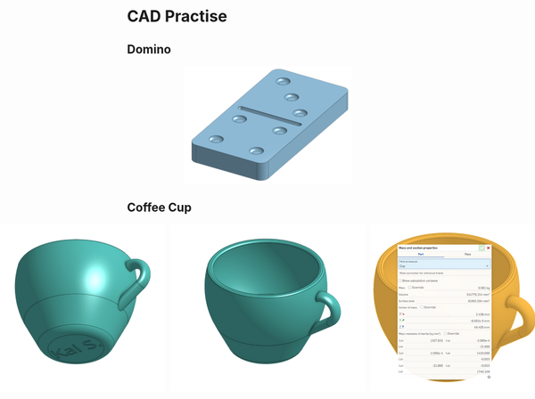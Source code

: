 # CAD Practise

## Domino

<div style="display: flex; justify-content: center;"> <img src="/projects/cad-practise/images/domino.png" alt="Domino" style="width: 300px; height: 213px;"> </div>

## Coffee Cup

<div style="display: flex; justify-content: center; gap: 10px;">
  <img src="https://raw.githubusercontent.com/normalday843812/engineering-portfolio/refs/heads/main/projects/cad-practise/images/coffee-cup-bottom.png" alt="Coffee Cup Bottom (w/ Name)" style="width: 300px; height: 300px;">
  <img src="https://raw.githubusercontent.com/normalday843812/engineering-portfolio/refs/heads/main/projects/cad-practise/images/coffee-cup-main.png" alt="Coffee Cup" style="width: 349px; height: 300px;">
  <img src="https://raw.githubusercontent.com/normalday843812/engineering-portfolio/refs/heads/main/projects/cad-practise/images/coffee-cup-mass.png" alt="Coffee Cup Mass" style="width: 300px; height: 300px;">
</div>

